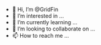 - 👋 Hi, I’m @GridFin
- 👀 I’m interested in ...
- 🌱 I’m currently learning ...
- 💞️ I’m looking to collaborate on ...
- 📫 How to reach me ...

<!---
GridFin/GridFin is a ✨ special ✨ repository because its `README.md` (this file) appears on your GitHub profile.
You can click the Preview link to take a look at your changes.
--->
